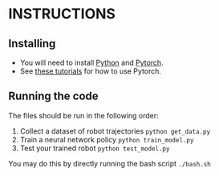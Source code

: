 # INSTRUCTIONS

## Installing

- You will need to install [Python](https://www.python.org/downloads/) and [Pytorch](https://pytorch.org/).
- See [these tutorials](https://docs.pytorch.org/tutorials/) for how to use Pytorch.

## Running the code

The files should be run in the following order:
1. Collect a dataset of robot trajectories
   ```python get_data.py```
2. Train a neural network policy
   ```python train_model.py```
3. Test your trained robot
   ```python test_model.py```

You may do this by directly running the bash script
```./bash.sh```

